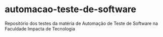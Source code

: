 # automacao-teste-de-software
Repositório dos testes da matéria de Automação de Teste de Software na Faculdade Impacta de Tecnologia 
